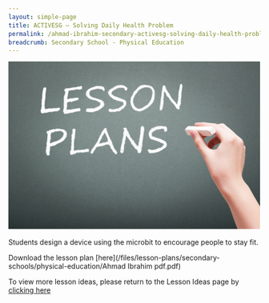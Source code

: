 ```yaml
---
layout: simple-page
title: ACTIVESG – Solving Daily Health Problem
permalink: /ahmad-ibrahim-secondary-activesg-solving-daily-health-problem/
breadcrumb: Secondary School - Physical Education
---
```


![anything](/images/in-schools/digital-maker/lesson-plans/generic-lesson-plan.jpg)

Students design a device using the microbit to encourage people to stay fit.

Download the lesson plan [here](/files/lesson-plans/secondary-schools/physical-education/Ahmad Ibrahim pdf.pdf)

To view more lesson ideas, please return to the Lesson Ideas page by [clicking here](/in-schools/digital-maker/lesson-ideas-secondary/)
